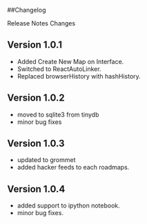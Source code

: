 ##Changelog

Release Notes Changes

## Version 1.0.1

* Added Create New Map on Interface.
* Switched to ReactAutoLinker.
* Replaced browserHistory with hashHistory.

## Version 1.0.2
* moved to sqlite3 from tinydb
* minor bug fixes

## Version 1.0.3
* updated to grommet
* added hacker feeds to each roadmaps.

## Version 1.0.4
* added support to ipython notebook.
* minor bug fixes.